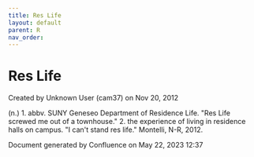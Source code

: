 ```yaml
---
title: Res Life
layout: default
parent: R
nav_order:
---
```


# Res Life

Created by  Unknown User (cam37) on Nov 20, 2012

(n.) 1. abbv. SUNY Geneseo Department of Residence Life. &quot;Res Life screwed me out of a townhouse.&quot; 2. the experience of living in residence halls on campus. &quot;I can't stand res life.&quot; Montelli, N-R, 2012.

Document generated by Confluence on May 22, 2023 12:37


